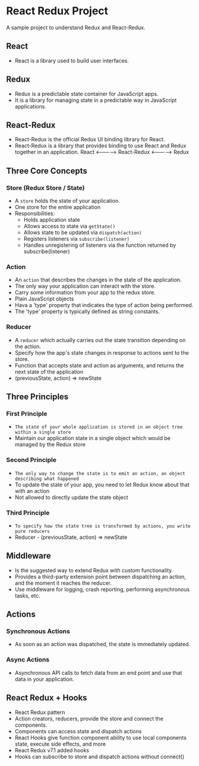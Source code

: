 # React Redux Project
A sample project to understand Redux and React-Redux.

## React
* React is a library used to build user interfaces.

## Redux
* Redux is a predictable state container for JavaScript apps.
* It is a library for managing state in a predictable way in JavaScript applications.

## React-Redux
* React-Redux is the official Redux UI binding library for React.
* React-Redux is a library that provides binding to use React and Redux together in an application.
React <-----> React-Redux <-----> Redux

## Three Core Concepts
### Store (Redux Store / State)
* A `store` holds the state of your application.
* One store for the entire application
* Responsibilities:
  * Holds application state
  * Allows access to state via `getState()`
  * Allows state to be updated via `dispatch(action)`
  * Registers listeners via `subscribe(listener)`
  * Handles unregistering of listeners via the function returned by subscribe(listener)

### Action
* An `action` that describes the changes in the state of the application.
* The only way your application can interact with the store.
* Carry some information from your app to the redux store.
* Plain JavaScript objects
* Hava a 'type' property that indicates the type of action being performed.
* The 'type' property is typically defined as string constants.

### Reducer
* A `reducer` which actually carries out the state transition depending on the action.
* Specify how the app's state changes in response to actions sent to the store.
* Function that accepts state and action as arguments, and returns the next state of the application
* (previousState, action) => newState

## Three Principles
### First Principle
* `The state of your whole application is stored in an object tree within a single store`
* Maintain our application state in a single object which would be managed by the Redux store

### Second Principle
* `The only way to change the state is to emit an action, an object describing what happened`
* To update the state of your app, you need to let Redux know about that with an action
* Not allowed to directly update the state object

### Third Principle
* `To specify how the state tree is transformed by actions, you write pure reducers`
* Reducer - (previousState, action) => newState

## Middleware
* Is the suggested way to extend Redux with custom functionality.
* Provides a third-party extension point between dispatching an action, and the moment it reaches the reducer.
* Use middleware for logging, crash reporting, performing asynchronous tasks, etc.

## Actions
### Synchronous Actions
* As soon as an action was dispatched, the state is immediately updated.

### Async Actions
* Asynchronous API calls to fetch data from an end point and use that data in your application.

## React Redux + Hooks
* React Redux pattern
* Action creators, reducers, provide the store and connect the components.
* Components can access state and dispatch actions
* React Hooks give function component ability to use local components state, execute side effects, and more
* React Redux v7.1 added hooks
* Hooks can subscribe to store and dispatch actions without connect()